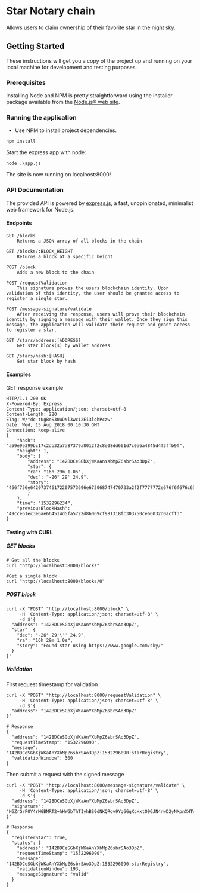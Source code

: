 # Star Notary chain

Allows users to claim ownership of their favorite star in the night sky.

## Getting Started

These instructions will get you a copy of the project up and running on your local machine for development and testing purposes.

### Prerequisites

Installing Node and NPM is pretty straightforward using the installer package available from the [Node.js® web site](https://nodejs.org/en/).

### Running the application

- Use NPM to install project dependencies.
```
npm install
```

Start the express app with node:
```
node .\app.js
```
The site is now running on localhost:8000!

### API Documentation

The provided API is powered by [express.js](https://expressjs.com/), a fast, unopinionated, minimalist web framework for Node.js.

#### Endpoints

    GET /blocks
        Returns a JSON array of all blocks in the chain

    GET /blocks/:BLOCK_HEIGHT
        Returns a block at a specific height

    POST /block
        Adds a new block to the chain

    POST /requestValidation
        This signature proves the users blockchain identity. Upon validation of this identity, the user should be granted access to register a single star.

    POST /message-signature/validate
        After receiving the response, users will prove their blockchain identity by signing a message with their wallet. Once they sign this message, the application will validate their request and grant access to register a star.

    GET /stars/address:[ADDRESS]
        Get star block(s) by wallet address 

    GET /stars/hash:[HASH]
        Get star block by hash

#### Examples

GET response example

    HTTP/1.1 200 OK
    X-Powered-By: Express
    Content-Type: application/json; charset=utf-8
    Content-Length: 220
    ETag: W/"dc-tUgBeS30uDNl3wc12Ei3lohPczw"
    Date: Wed, 15 Aug 2018 00:10:30 GMT
    Connection: keep-alive
    {
        "hash": "a59e9e399bc17c2db32a7a87379a8012f2c8e08dd661d7c0a6a4845d4f3ffb9f",
        "height": 1,
        "body": {
            "address": "142BDCeSGbXjWKaAnYXbMpZ6sbrSAo3DpZ",
            "star": {
            "ra": "16h 29m 1.0s",
            "dec": "-26° 29' 24.9",
            "story": "466f756e642073746172207573696e672068747470733a2f2f7777772e676f6f676c652e636f6d2f736b792f"
            }
        },
        "time": "1532296234",
        "previousBlockHash": "49cce61ec3e6ae664514d5fa5722d86069cf981318fc303750ce66032d0acff3"
    }

#### Testing with CURL

##### GET blocks
```
# Get all the blocks
curl "http://localhost:8000/blocks"

#Get a single block
curl "http://localhost:8000/blocks/0"
```
##### POST block
```
curl -X "POST" "http://localhost:8000/block" \
     -H 'Content-Type: application/json; charset=utf-8' \
     -d $'{
  "address": "142BDCeSGbXjWKaAnYXbMpZ6sbrSAo3DpZ",
  "star": {
    "dec": "-26° 29'\'' 24.9",
    "ra": "16h 29m 1.0s",
    "story": "Found star using https://www.google.com/sky/"
  }
}'
```
##### Validation
First request timestamp for validation
```
curl -X "POST" "http://localhost:8000/requestValidation" \
     -H 'Content-Type: application/json; charset=utf-8' \
     -d $'{
  "address": "142BDCeSGbXjWKaAnYXbMpZ6sbrSAo3DpZ"
}'

# Response
{
  "address": "142BDCeSGbXjWKaAnYXbMpZ6sbrSAo3DpZ",
  "requestTimeStamp": "1532296090",
  "message": "142BDCeSGbXjWKaAnYXbMpZ6sbrSAo3DpZ:1532296090:starRegistry",
  "validationWindow": 300
}
```
Then submit a request with the signed message
```
curl -X "POST" "http://localhost:8000/message-signature/validate" \
     -H 'Content-Type: application/json; charset=utf-8' \
     -d $'{
  "address": "142BDCeSGbXjWKaAnYXbMpZ6sbrSAo3DpZ",
  "signature": "H6ZrGrF0Y4rMGBMRT2+hHWGbThTIyhBS0dNKQRov9Yg6GgXcHxtO9GJN4nwD2yNXpnXHTWU9i+qdw5vpsooryLU="
}'

# Response
{
  "registerStar": true,
  "status": {
    "address": "142BDCeSGbXjWKaAnYXbMpZ6sbrSAo3DpZ",
    "requestTimeStamp": "1532296090",
    "message": "142BDCeSGbXjWKaAnYXbMpZ6sbrSAo3DpZ:1532296090:starRegistry",
    "validationWindow": 193,
    "messageSignature": "valid"
  }
}
```